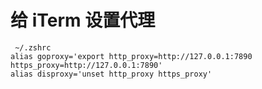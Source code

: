 # 给 iTerm 设置代理

```dash
 ~/.zshrc
alias goproxy='export http_proxy=http://127.0.0.1:7890 https_proxy=http://127.0.0.1:7890'
alias disproxy='unset http_proxy https_proxy'
```
